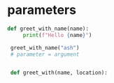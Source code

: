 # parameters
```python
def greet_with_name(name):
     print(f"Hello {name}")

 greet_with_name("ash")
 # parameter = argument


 def greet_with(name, location):
   ``` 

